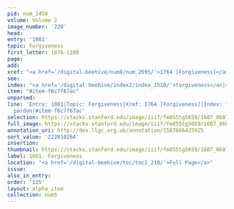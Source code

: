 ```yaml
---
pid: num_1458
volume: Volume 2
image_number: '220'
head:
entry: '1081'
topic: Forgiveness
first_letter: 1076-1100
page:
add:
xref: "<a href='/digital-beehive/num8/num_2695/'>1764 [Forgiveness]</a>"
see:
index: "<a href='/digital-beehive/index2/index_1510/'>forgiveness</a>|<a href='/digital-beehive/index4/index_2879/'>pardon</a>"
item: "#item-f6c7f67ac"
unparsed:
line: 'Entry: 1081|Topic: Forgiveness|Xref: 1764 [Forgiveness]|Index: forgiveness|Index:
  pardon|#item-f6c7f67ac'
selection: https://stacks.stanford.edu/image/iiif/fm855tg5659/1607_0687/880,264,2778,996/full/0/default.jpg
full_image: https://stacks.stanford.edu/image/iiif/fm855tg5659/1607_0687/full/full/0/default.jpg
annotation_uri: http://dev.llgc.org.uk/annotation/1587666435925
sort_value: '222010264'
insertion:
thumbnail: https://stacks.stanford.edu/image/iiif/fm855tg5659/1607_0687/880,264,600,180/250,/0/default.jpg
label: 1081. Forgiveness
location: "<a href='/digital-beehive/toc/toc2_210/'>Full Page</a>"
issue:
also_in_entry:
order: '125'
layout: alpha_item
collection: num5
---
```

